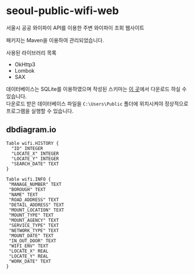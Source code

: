 # seoul-public-wifi-web
서울시 공공 와이파이 API를 이용한 주변 와이파이 조회 웹사이트

패키지는 Maven을 이용하여 관리되었습니다.

사용된 라이브러리 목록
* OkHttp3
* Lombok
* SAX

데이터베이스는 SQLite를 이용하였으며
작성된 스키마는 [이 곳](https://www.dropbox.com/s/a8ig0xer83wrl9o/wifi.db?dl=0)에서 다운로드 하실 수 있습니다.<br>
다운로드 받은 데이터베이스 파일을 <code>C:\Users\Public</code> 폴더에 위치시켜야
정상적으로 프로그램을 실행할 수 있습니다.

## dbdiagram.io
```
Table wifi.HISTORY {
  "ID" INTEGER
  "LOCATE_X" INTEGER
  "LOCATE_Y" INTEGER
  "SEARCH_DATE" TEXT
}

Table wifi.INFO {
 "MANAGE_NUMBER" TEXT
 "BOROUGH" TEXT
 "NAME" TEXT
 "ROAD_ADDRESS" TEXT
 "DETAIL_ADDRESS" TEXT
 "MOUNT_LOCATION" TEXT
 "MOUNT_TYPE" TEXT
 "MOUNT_AGENCY" TEXT
 "SERVICE_TYPE" TEXT
 "NETWORK_TYPE" TEXT
 "MOUNT_DATE" TEXT
 "IN_OUT_DOOR" TEXT
 "WIFI_ENV" TEXT
 "LOCATE_X" REAL
 "LOCATE_Y" REAL
 "WORK_DATE" TEXT
}
```
